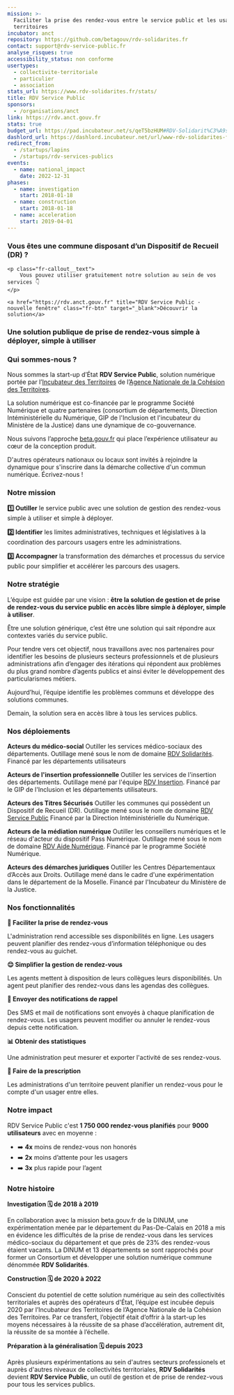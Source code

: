 ```yaml
---
mission: >-
  Faciliter la prise des rendez-vous entre le service public et les usagers des
  territoires
incubator: anct
repository: https://github.com/betagouv/rdv-solidarites.fr
contact: support@rdv-service-public.fr
analyse_risques: true
accessibility_status: non conforme
usertypes:
  - collectivite-territoriale
  - particulier
  - association
stats_url: https://www.rdv-solidarites.fr/stats/
title: RDV Service Public
sponsors:
  - /organisations/anct
link: https://rdv.anct.gouv.fr
stats: true
budget_url: https://pad.incubateur.net/s/qeT5bzHUM#RDV-Solidarit%C3%A9s
dashlord_url: https://dashlord.incubateur.net/url/www-rdv-solidarites-fr/
redirect_from:
  - /startups/lapins
  - /startups/rdv-services-publics
events:
  - name: national_impact
    date: 2022-12-31
phases:
  - name: investigation
    start: 2018-01-18
  - name: construction
    start: 2018-01-18
  - name: acceleration
    start: 2019-04-01
---
```

<div class="fr-callout fr-fi-information-line">
    <h3 class="fr-callout__title">
        Vous êtes une commune disposant d’un Dispositif de Recueil (DR) ?
    </h3>

    <p class="fr-callout__text">
        Vous pouvez utiliser gratuitement notre solution au sein de vos services 👇
    </p>

    <a href="https://rdv.anct.gouv.fr" title="RDV Service Public - nouvelle fenêtre" class="fr-btn" target="_blank">Découvrir la solution</a>
</div>

### Une solution publique de prise de rendez-vous simple à déployer, simple à utiliser

### Qui sommes-nous ?

Nous sommes la start-up d’État **RDV Service Public**, solution numérique portée par l’[Incubateur des Territoires](https://incubateur.anct.gouv.fr) de l’[Agence Nationale de la Cohésion des Territoires](https://agence-cohesion-territoires.gouv.fr).

La solution numérique est co-financée par le programme Société Numérique et quatre partenaires (consortium de départements, Direction Intéministérielle du Numérique, GIP de l'Inclusion et l'incubateur du Ministère de la Justice) dans une dynamique de co-gouvernance.

Nous suivons l’approche [beta.gouv.fr](https://beta.gouv.fr) qui place l’expérience utilisateur au cœur de la conception produit.

D'autres opérateurs nationaux ou locaux sont invités à rejoindre la dynamique pour s'inscrire dans la démarche collective d'un commun numérique. Écrivez-nous !



### Notre mission

**1️⃣ Outiller** le service public avec une solution de gestion des rendez-vous simple à utiliser et simple à déployer.

**2️⃣ Identifier** les limites administratives, techniques et législatives à la coordination des parcours usagers entre les administrations.

**3️⃣ Accompagner** la transformation des démarches et processus du service public pour simplifier et accélérer les parcours des usagers.




### Notre stratégie

L’équipe est guidée par une vision : **être la solution de gestion et de prise de rendez-vous du service public en accès libre simple à déployer, simple à utiliser**.

Être une solution générique, c’est être une solution qui sait répondre aux contextes variés du service public.

Pour tendre vers cet objectif, nous travaillons avec nos partenaires pour identifier les besoins de plusieurs secteurs professionnels et de plusieurs administrations afin d’engager des itérations qui répondent aux problèmes du plus grand nombre d’agents publics et ainsi éviter le développement des particularismes métiers.

Aujourd’hui, l’équipe identifie les problèmes communs et développe des solutions communes.

Demain, la solution sera en accès libre à tous les services publics.

### Nos déploiements

**Acteurs du médico-social**
Outiller les services médico-sociaux des départements.
Outillage mené sous le nom de domaine [RDV Solidarités](https://www.rdv-solidarites.fr).
Financé par les départements utilisateurs

**Acteurs de l'insertion professionnelle**
Outiller les services de l'insertion des départements.
Outillage mené par l'équipe [RDV Insertion](https://beta.gouv.fr/startups/data.insertion.html).
Financé par le GIP de l'Inclusion et les départements utilisateurs.

**Acteurs des Titres Sécurisés**
Outiller les communes qui possèdent un Dispositif de Recueil (DR).
Outillage mené sous le nom de domaine [RDV Service Public](https://rdv.anct.gouv.fr)
Financé par la Direction Intéministérielle du Numérique.

**Acteurs de la médiation numérique**
Outiller les conseillers numériques et le réseau d'acteur du dispositif Pass Numérique.
Outillage mené sous le nom de domaine [RDV Aide Numérique](https://www.rdv-aide-numerique.fr).
Financé par le programme Société Numérique.

**Acteurs des démarches juridiques**
Outiller les Centres Départementaux d’Accès aux Droits.
Outillage mené dans le cadre d'une expérimentation dans le département de la Moselle.
Financé par l'Incubateur du Ministère de la Justice.


### Nos fonctionnalités

**👐 Faciliter la prise de rendez-vous**

L'administration rend accessible ses disponibilités en ligne. Les usagers peuvent planifier des rendez-vous d’information téléphonique ou des rendez-vous au guichet.

**😌 Simplifier la gestion de rendez-vous**

Les agents mettent à disposition de leurs collègues leurs disponibilités. Un agent peut planifier des rendez-vous dans les agendas des collègues.

**📱 Envoyer des notifications de rappel**

Des SMS et mail de notifications sont envoyés à chaque planification de rendez-vous. Les usagers peuvent modifier ou annuler le rendez-vous depuis cette notification.

**📊 Obtenir des statistiques**

Une administration peut mesurer et exporter l'activité de ses rendez-vous.

**🔗 Faire de la prescription**

Les administrations d'un territoire peuvent planifier un rendez-vous pour le compte d'un usager entre elles.

### Notre impact

RDV Service Public c'est **1 750 000 rendez-vous planifiés** pour **9000 utilisateurs** avec en moyenne :

* ➡️ **4x** moins de rendez-vous non honorés
* ➡️ **2x** moins d’attente pour les usagers
* ➡️ **3x** plus rapide pour l’agent

### Notre histoire

**Investigation 🗓️ de 2018 à 2019**

En collaboration avec la mission beta.gouv.fr de la DINUM, une expérimentation menée par le département du Pas-De-Calais en 2018 a mis en évidence les difficultés de la prise de rendez-vous dans les services médico-sociaux du département et que près de 23% des rendez-vous étaient vacants. La DINUM et 13 départements se sont rapprochés pour former un Consortium et développer une solution numérique commune dénommée **RDV Solidarités**.

**Construction 🗓️ de 2020 à 2022**

Conscient du potentiel de cette solution numérique au sein des collectivités territoriales et auprès des opérateurs d'État, l’équipe est incubée depuis 2020 par l’Incubateur des Territoires de l’Agence Nationale de la Cohésion des Territoires. Par ce transfert, l’objectif était d’offrir à la start-up les moyens nécessaires à la réussite de sa phase d’accélération, autrement dit, la réussite de sa montée à l’échelle.

**Préparation à la généralisation 🗓️ depuis 2023**

Après plusieurs expérimentations au sein d'autres secteurs professionels et auprès d'autres niveaux de collectivités territoriales, **RDV Solidarités** devient **RDV Service Public**, un outil de gestion et de prise de rendez-vous pour tous les services publics.
